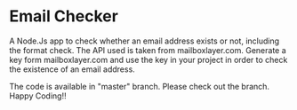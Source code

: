 # Email Checker
A Node.Js app to check whether an email address exists or not, including the format check. The API used is taken from mailboxlayer.com.
Generate a key form mailboxlayer.com and use the key in your project in order to check the existence of an email address.

The code is available in "master" branch. Please check out the branch. Happy Coding!!
